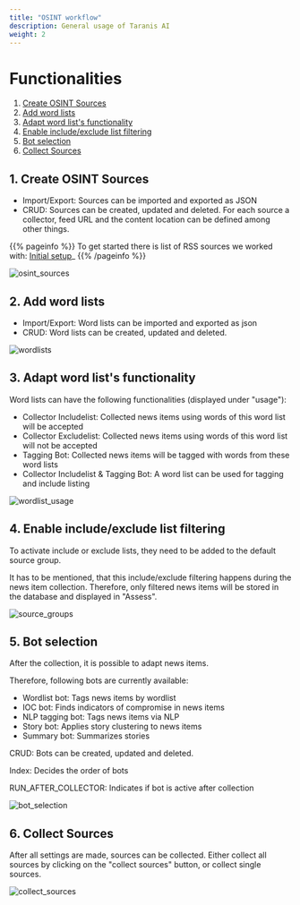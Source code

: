 ```yaml
---
title: "OSINT workflow"
description: General usage of Taranis AI
weight: 2
---
```


# Functionalities

1. [Create OSINT Sources](#1-create-osint-sources)
1. [Add word lists](#2-add-word-lists)
1. [Adapt word list's functionality](#3-adapt-word-lists-functionality)
1. [Enable include/exclude list filtering](#4-enable-includeexclude-list-filtering)
1. [Bot selection](#5-bot-selection)
1. [Collect Sources](#6-collect-sources)

## 1. Create OSINT Sources

- Import/Export: Sources can be imported and exported as JSON
- CRUD: Sources can be created, updated and deleted. For each source a collector, feed URL and the content location can be defined among other things.

{{% pageinfo %}}
To get started there is list of RSS sources we worked with: [Initial setup](/docs/getting-started/deployment/#initial-setup-)_
{{% /pageinfo %}}

![osint_sources](/docs/osint/osint-sources.png)

## 2. Add word lists

- Import/Export: Word lists can be imported and exported as json
- CRUD: Word lists can be created, updated and deleted.

![wordlists](/docs/osint/wordlists.png)

## 3. Adapt word list's functionality

Word lists can have the following functionalities (displayed under "usage"):

- Collector Includelist: Collected news items using words of this word list will be accepted
- Collector Excludelist: Collected news items using words of this word list will not be accepted
- Tagging Bot: Collected news items will be tagged with words from these word lists
- Collector Includelist & Tagging Bot: A word list can be used for tagging and include listing

![wordlist_usage](/docs/osint/wordlist-usage.png)

## 4. Enable include/exclude list filtering

To activate include or exclude lists, they need to be added to the default source group.

It has to be mentioned, that this include/exclude filtering happens during the news item collection. Therefore, only filtered news items will be stored in the database and displayed in "Assess".

![source_groups](/docs/osint/source-groups.png)

## 5. Bot selection

After the collection, it is possible to adapt news items.

Therefore, following bots are currently available:

- Wordlist bot: Tags news items by wordlist
- IOC bot: Finds indicators of compromise in news items
- NLP tagging bot: Tags news items via NLP
- Story bot: Applies story clustering to news items
- Summary bot: Summarizes stories

CRUD: Bots can be created, updated and deleted.

Index: Decides the order of bots

RUN_AFTER_COLLECTOR: Indicates if bot is active after collection

![bot_selection](/docs/osint/bot-selection.png)

## 6. Collect Sources

After all settings are made, sources can be collected.
Either collect all sources by clicking on the "collect sources" button, or collect single sources.

![collect_sources](/docs/osint/collect-sources.png)
